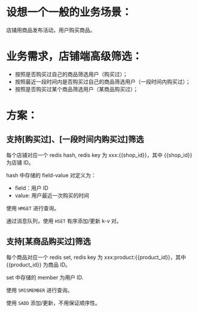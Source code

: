 # 设想一个一般的业务场景：

店铺用商品发布活动，用户购买商品。

# 业务需求，店铺端高级筛选：

* 按照是否购买过自己的商品筛选用户（购买过）；
* 按照最近一段时间内是否购买过自己的商品筛选用户（一段时间内购买过）；
* 按照是否购买过某个商品筛选用户（某商品购买过）；

# 方案：

## 支持[购买过]、[一段时间内购买过]筛选

每个店铺对应一个 redis hash, redis key 为 xxx:{{shop_id}}，其中 {{shop_id}} 为店铺 ID。

hash 中存储的 field-value 对定义为：

* field：用户 ID
* value: 用户最近一次购买的时间

使用 `HMGET` 进行查询。

通过消息队列，使用 `HSET` 有序添加/更新 k-v 对。

## 支持[某商品购买过]筛选

每个商品对应一个 redis set, redis key 为 xxx:product:{{product_id}}，其中 {{product_id}} 为商品 ID。

set 中存储的 member 为用户 ID.

使用 `SMISMEMBER` 进行查询。

使用 `SADD` 添加/更新，不用保证顺序性。
